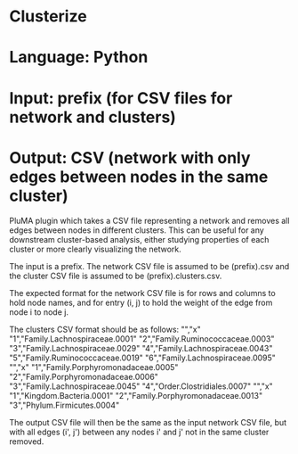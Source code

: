 # Clusterize
# Language: Python
# Input: prefix (for CSV files for network and clusters)
# Output: CSV (network with only edges between nodes in the same cluster)

PluMA plugin which takes a CSV file representing a network and removes all edges between
nodes in different clusters.
This can be useful for any downstream cluster-based analysis, either studying properties of each 
cluster or more clearly visualizing the network.

The input is a prefix.  The network CSV file is assumed to be (prefix).csv and the cluster
CSV file is assumed to be (prefix).clusters.csv.

The expected format for the network CSV file is for rows and columns to hold node names, and for
entry (i, j) to hold the weight of the edge from node i to node j.

The clusters CSV format should be as follows:
"","x"
"1","Family.Lachnospiraceae.0001"
"2","Family.Ruminococcaceae.0003"
"3","Family.Lachnospiraceae.0029"
"4","Family.Lachnospiraceae.0043"
"5","Family.Ruminococcaceae.0019"
"6","Family.Lachnospiraceae.0095"
"","x"
"1","Family.Porphyromonadaceae.0005"
"2","Family.Porphyromonadaceae.0006"
"3","Family.Lachnospiraceae.0045"
"4","Order.Clostridiales.0007"
"","x"
"1","Kingdom.Bacteria.0001"
"2","Family.Porphyromonadaceae.0013"
"3","Phylum.Firmicutes.0004"

The output CSV file will then be the same as the input network CSV file, but with all edges (i', j')
between any nodes i' and j' not in the same cluster removed.

